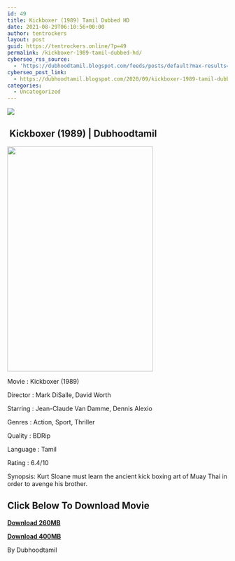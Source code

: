 ```yaml
---
id: 49
title: Kickboxer (1989) Tamil Dubbed HD
date: 2021-08-29T06:10:56+00:00
author: tentrockers
layout: post
guid: https://tentrockers.online/?p=49
permalink: /kickboxer-1989-tamil-dubbed-hd/
cyberseo_rss_source:
  - 'https://dubhoodtamil.blogspot.com/feeds/posts/default?max-results=150&start-index=1'
cyberseo_post_link:
  - https://dubhoodtamil.blogspot.com/2020/09/kickboxer-1989-tamil-dubbed-hd.html
categories:
  - Uncategorized
---
```

<div class="media_block">
  <img src="https://1.bp.blogspot.com/-XgGmT8LTDOQ/X3RW4wqvsNI/AAAAAAAACoI/-9zqzg7s2r0w8TbHa_h0aVjpCLxyaaVlgCNcBGAsYHQ/s72-w333-h514-c/h.jpg" class="media_thumbnail" />
</div>

## &nbsp;Kickboxer (1989) | Dubhoodtamil

<div class="separator">
  <a href="https://1.bp.blogspot.com/-XgGmT8LTDOQ/X3RW4wqvsNI/AAAAAAAACoI/-9zqzg7s2r0w8TbHa_h0aVjpCLxyaaVlgCNcBGAsYHQ/s1500/h.jpg" imageanchor="1"><img loading="lazy" border="0" data-original-height="1500" data-original-width="970" height="514" src="https://1.bp.blogspot.com/-XgGmT8LTDOQ/X3RW4wqvsNI/AAAAAAAACoI/-9zqzg7s2r0w8TbHa_h0aVjpCLxyaaVlgCNcBGAsYHQ/w333-h514/h.jpg" width="333" /></a>
</div>

Movie	<span></span>:	<span></span>Kickboxer (1989)&nbsp;

Director	<span></span>:	<span></span>Mark DiSalle, David Worth&nbsp;

Starring	<span></span>:	<span></span>Jean-Claude Van Damme, Dennis Alexio&nbsp;

Genres	<span></span>:	<span></span>Action, Sport, Thriller&nbsp;

Quality	<span></span>:	<span></span>BDRip&nbsp;

Language	<span></span>:	<span></span>Tamil&nbsp;

Rating	<span></span>:	<span></span>6.4/10&nbsp;

Synopsis: Kurt Sloane must learn the ancient kick boxing art of Muay Thai in order to avenge his brother.

## **<span>Click Below To Download Movie</span>**

**<span><a href="https://oncehelp.com/kick-boxer-1" target="_blank" rel="noopener">Download 260MB</a></span>**

**<span><a href="https://oncehelp.com/kick-boxer-2" target="_blank" rel="noopener">Download 400MB</a></span>**

By Dubhoodtamil
